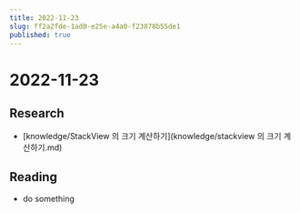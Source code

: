 ```yaml
---
title: 2022-11-23
slug: ff2a2fde-1ad0-e25e-a4a0-f23878b55de1
published: true
---
```


# 2022-11-23

## Research

* \[knowledge/StackView 의 크기 계산하기\](knowledge/stackview 의 크기 계산하기.md)

## Reading

* do something
